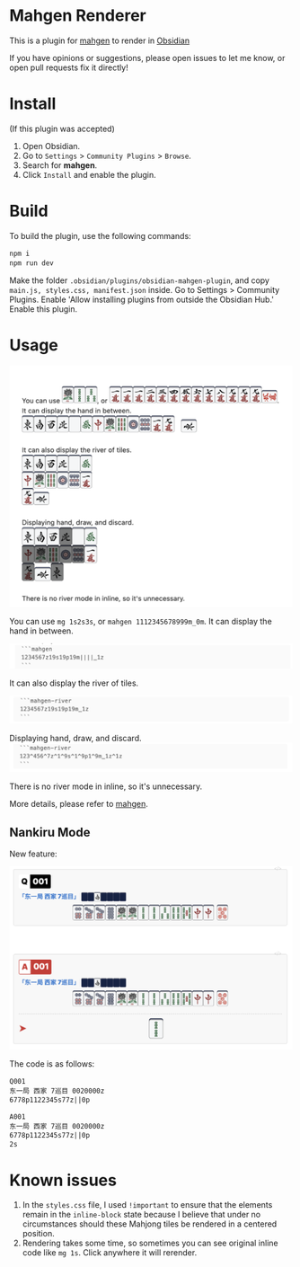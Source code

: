 # Mahgen Renderer

This is a plugin for [mahgen](https://github.com/eric03742/mahgen) to render in [Obsidian](https://obsidian.md/)

If you have opinions or suggestions, please open issues to let me know, or open pull requests fix it directly!

# Install

(If this plugin was accepted)
1. Open Obsidian.
2. Go to `Settings` > `Community Plugins` > `Browse`.
3. Search for **mahgen**.
4. Click `Install` and enable the plugin.

# Build

To build the plugin, use the following commands:
```bash
npm i
npm run dev
```

Make the folder `.obsidian/plugins/obsidian-mahgen-plugin`, and copy `main.js, styles.css, manifest.json` inside.
Go to Settings > Community Plugins. Enable 'Allow installing plugins from outside the Obsidian Hub.'
Enable this plugin.
# Usage

![usage](assets/image.png)

You can use `mg 1s2s3s`, or `mahgen 1112345678999m_0m`.
It can display the hand in between.

![code snippets](assets/code.png)

It can also display the river of tiles.

![code snippets 2](assets/code1.png)


Displaying hand, draw, and discard.
![code snippets 3](assets/code2.png)


There is no river mode in inline, so it's unnecessary.

More details, please refer to [mahgen](https://github.com/eric03742/mahgen).

## Nankiru Mode

New feature:

![nankiru](assets/nankiru.png)

The code is as follows:


```nankiru
Q001
东一局 西家 7巡目 0020000z
6778p1122345s77z||0p
```


```nankiru
A001
东一局 西家 7巡目 0020000z
6778p1122345s77z||0p
2s
```

# Known issues

<!-- 1. For some themes (like Blue Topaz) the inline tiles may render like in between. -->
1. In the `styles.css` file, I used `!important` to ensure that the elements remain in the `inline-block` state because I believe that under no circumstances should these Mahjong tiles be rendered in a centered position.
2. Rendering takes some time, so sometimes you can see original inline code like `mg 1s`. Click anywhere it will rerender.